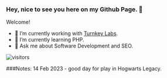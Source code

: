 ### Hey, nice to see you here on my Github Page. 👋

Welcome!

- 🔭 I’m currently working with [Turnkey Labs](https://turnkey-labs.com/services/). 
- 🌱 I’m currently learning PHP.
- 💬 Ask me about Software Development and SEO.

![visitors](https://visitor-badge.laobi.icu/badge?page_id=alexgrowtech.visitor-badge)

###Notes:
14 Feb 2023 - good day for play in Hogwarts Legacy. 
